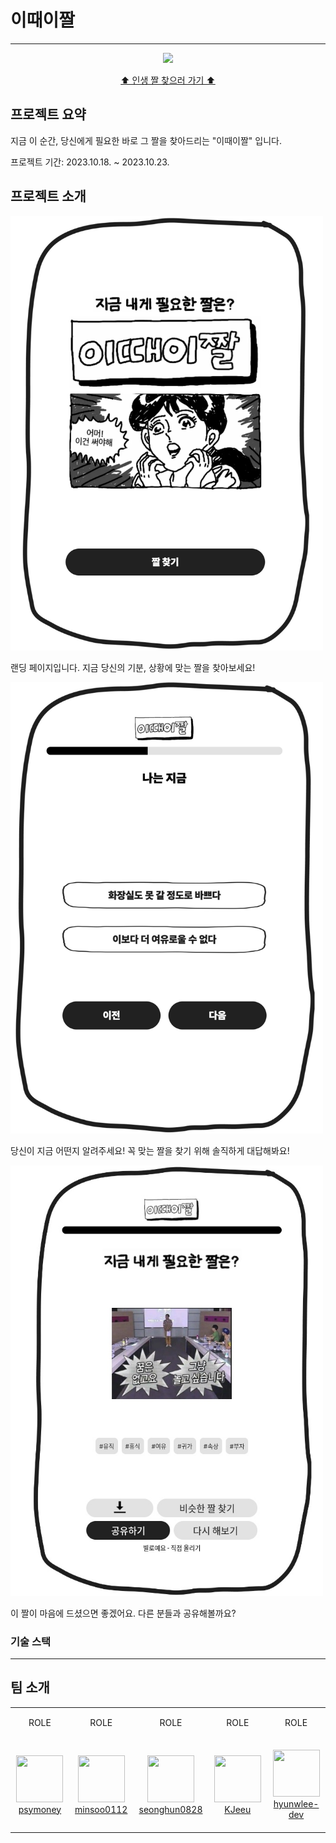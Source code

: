 # 이때이짤

---

<p align="center"><image src="./public/images/doc/main.png"/></p>
<p align="center"><a href="https://right-meme-right-now.site">⬆︎ 인생 짤 찾으러 가기 ⬆︎</a></p>

## 프로젝트 요약

지금 이 순간, 당신에게 필요한 바로 그 짤을 찾아드리는 "이때이짤" 입니다.

프로젝트 기간: 2023.10.18. ~ 2023.10.23.

## 프로젝트 소개

<img src="./public/images/doc/main-page.png" width="500px" />

랜딩 페이지입니다. 지금 당신의 기분, 상황에 맞는 짤을 찾아보세요!

<img src="./public/images/doc/step-page.png" width="500px" />

당신이 지금 어떤지 알려주세요! 꼭 맞는 짤을 찾기 위해 솔직하게 대답해봐요!

<img src="./public/images/doc/final-page.jpeg" width="500px" />

이 짤이 마음에 드셨으면 좋겠어요. 다른 분들과 공유해볼까요?

### 기술 스택

---

## 팀 소개

<table>
    <tr height="50px">
        <td align="center">ROLE</td>
        <td align="center">ROLE</td>
        <td align="center">ROLE</td>
        <td align="center">ROLE</td>
        <td align="center">ROLE</td>
    </tr>
    <tr height="150px">
        <td align="center" width="200px">
                <a href="https://github.com/psymoneylink">
                    <image src="/images/doc/koy.png" width="75" height="75" />
                </a>
                <br />
                <a href="link">psymoney</a>
        </td>
        <td align="center" width="200px">
                <a href="https://github.com/minsoo0112link">
                    <image src="/images/doc/leo.png" width="75" height="75" />
                </a>
                <br />
                <a href="link">minsoo0112</a>
        </td>
        <td align="center" width="200px">
                <a href="https://github.com/seonghun0828link">
                    <image src="/images/doc/jojo.png" width="75" height="75" />
                </a>
                <br />
                <a href="https://github.com/KJeeulink">seonghun0828</a>
        </td>
        <td align="center" width="200px">
                <a href="link">
                    <image src="/images/doc/hodo.png" width="75" height="75" />
                </a>
                <br />
                <a href="link">KJeeu</a>
        </td>
        <td align="center" width="200px">
                <a href="https://github.com/hyunwlee-devlink">
                    <image src="/images/doc/dao.png" width="75" height="75" />
                </a>
                <br />
                <a href="link">hyunwlee-dev</a>
        </td>
    </tr>
</table>
